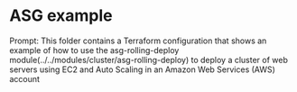 # ASG example

Prompt: This folder contains a Terraform configuration that shows an example of how to use the asg-rolling-deploy module(../../modules/cluster/asg-rolling-deploy) to deploy a cluster of web servers using EC2 and Auto Scaling in an Amazon Web Services (AWS) account

